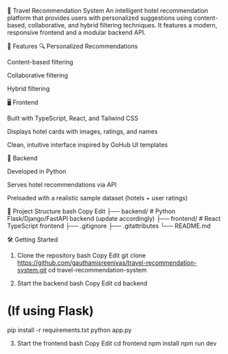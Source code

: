 🧭 Travel Recommendation System
An intelligent hotel recommendation platform that provides users with personalized suggestions using content-based, collaborative, and hybrid filtering techniques. It features a modern, responsive frontend and a modular backend API.

🚀 Features
🔍 Personalized Recommendations

  Content-based filtering

  Collaborative filtering

  Hybrid filtering

🖥️ Frontend

  Built with TypeScript, React, and Tailwind CSS

  Displays hotel cards with images, ratings, and names

  Clean, intuitive interface inspired by GoHub UI templates

🧠 Backend

Developed in Python

Serves hotel recommendations via API

Preloaded with a realistic sample dataset (hotels + user ratings)

📁 Project Structure
bash
Copy
Edit
├── backend/          # Python Flask/Django/FastAPI backend (update accordingly)
├── frontend/         # React TypeScript frontend
├── .gitignore
├── .gitattributes
└── README.md


🛠️ Getting Started
1. Clone the repository
bash
Copy
Edit
git clone https://github.com/gauthamisreenivas/travel-recommendation-system.git
cd travel-recommendation-system

3. Start the backend
bash
Copy
Edit
cd backend

# (If using Flask)
pip install -r requirements.txt
python app.py

3. Start the frontend
bash
Copy
Edit
cd frontend
npm install
npm run dev

